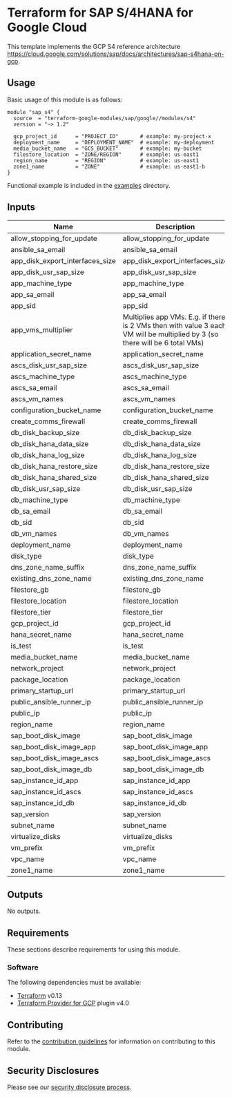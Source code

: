 # Terraform for SAP S/4HANA for Google Cloud

This template implements the GCP S4 reference architecture
https://cloud.google.com/solutions/sap/docs/architectures/sap-s4hana-on-gcp.

## Usage

Basic usage of this module is as follows:

```hcl
module "sap_s4" {
  source  = "terraform-google-modules/sap/google//modules/s4"
  version = "~> 1.2"

  gcp_project_id      = "PROJECT_ID"       # example: my-project-x
  deployment_name     = "DEPLOYMENT_NAME"  # example: my-deployment
  media_bucket_name   = "GCS_BUCKET"       # example: my-bucket
  filestore_location  = "ZONE/REGION"      # example: us-east1
  region_name         = "REGION"           # example: us-east1
  zone1_name          = "ZONE"             # example: us-east1-b
}
```

Functional example is included in the
[examples](../../examples/sap_hana_simple) directory.

<!-- BEGINNING OF PRE-COMMIT-TERRAFORM DOCS HOOK -->
## Inputs

| Name | Description | Type | Default | Required |
|------|-------------|------|---------|:--------:|
| allow\_stopping\_for\_update | allow\_stopping\_for\_update | `bool` | `true` | no |
| ansible\_sa\_email | ansible\_sa\_email | `string` | `""` | no |
| app\_disk\_export\_interfaces\_size | app\_disk\_export\_interfaces\_size | `number` | `128` | no |
| app\_disk\_usr\_sap\_size | app\_disk\_usr\_sap\_size | `number` | `128` | no |
| app\_machine\_type | app\_machine\_type | `string` | `"n1-highem-32"` | no |
| app\_sa\_email | app\_sa\_email | `string` | `""` | no |
| app\_sid | app\_sid | `string` | `"ED1"` | no |
| app\_vms\_multiplier | Multiplies app VMs. E.g. if there is 2 VMs then with value 3 each VM will be multiplied by 3 (so there will be 6 total VMs) | `number` | `1` | no |
| application\_secret\_name | application\_secret\_name | `string` | `"default"` | no |
| ascs\_disk\_usr\_sap\_size | ascs\_disk\_usr\_sap\_size | `number` | `128` | no |
| ascs\_machine\_type | ascs\_machine\_type | `string` | `"n1-standard-8"` | no |
| ascs\_sa\_email | ascs\_sa\_email | `string` | `""` | no |
| ascs\_vm\_names | ascs\_vm\_names | `list` | `[]` | no |
| configuration\_bucket\_name | configuration\_bucket\_name | `string` | `""` | no |
| create\_comms\_firewall | create\_comms\_firewall | `bool` | `true` | no |
| db\_disk\_backup\_size | db\_disk\_backup\_size | `number` | `128` | no |
| db\_disk\_hana\_data\_size | db\_disk\_hana\_data\_size | `number` | `249` | no |
| db\_disk\_hana\_log\_size | db\_disk\_hana\_log\_size | `number` | `104` | no |
| db\_disk\_hana\_restore\_size | db\_disk\_hana\_restore\_size | `number` | `128` | no |
| db\_disk\_hana\_shared\_size | db\_disk\_hana\_shared\_size | `number` | `208` | no |
| db\_disk\_usr\_sap\_size | db\_disk\_usr\_sap\_size | `number` | `32` | no |
| db\_machine\_type | db\_machine\_type | `string` | `"n1-highmem-32"` | no |
| db\_sa\_email | db\_sa\_email | `string` | `""` | no |
| db\_sid | db\_sid | `string` | `"HD1"` | no |
| db\_vm\_names | db\_vm\_names | `list` | `[]` | no |
| deployment\_name | deployment\_name | `string` | n/a | yes |
| disk\_type | disk\_type | `string` | `"pd-balanced"` | no |
| dns\_zone\_name\_suffix | dns\_zone\_name\_suffix | `string` | `"gcp.sapcloud.goog."` | no |
| existing\_dns\_zone\_name | existing\_dns\_zone\_name | `string` | `""` | no |
| filestore\_gb | filestore\_gb | `number` | `1024` | no |
| filestore\_location | filestore\_location | `string` | n/a | yes |
| filestore\_tier | filestore\_tier | `string` | `"ENTERPRISE"` | no |
| gcp\_project\_id | gcp\_project\_id | `string` | n/a | yes |
| hana\_secret\_name | hana\_secret\_name | `string` | `"default"` | no |
| is\_test | is\_test | `string` | `"false"` | no |
| media\_bucket\_name | media\_bucket\_name | `string` | n/a | yes |
| network\_project | network\_project | `string` | `""` | no |
| package\_location | package\_location | `string` | `"gs://cloudsapdeploy/deployments/latest"` | no |
| primary\_startup\_url | primary\_startup\_url | `string` | `"gs://cloudsapdeploy/deployments/latest/startup/ansible_runner_startup.sh"` | no |
| public\_ansible\_runner\_ip | public\_ansible\_runner\_ip | `bool` | `true` | no |
| public\_ip | public\_ip | `bool` | `false` | no |
| region\_name | region\_name | `string` | n/a | yes |
| sap\_boot\_disk\_image | sap\_boot\_disk\_image | `string` | `"projects/rhel-sap-cloud/global/images/rhel-8-4-sap-v20220719"` | no |
| sap\_boot\_disk\_image\_app | sap\_boot\_disk\_image\_app | `string` | `""` | no |
| sap\_boot\_disk\_image\_ascs | sap\_boot\_disk\_image\_ascs | `string` | `""` | no |
| sap\_boot\_disk\_image\_db | sap\_boot\_disk\_image\_db | `string` | `""` | no |
| sap\_instance\_id\_app | sap\_instance\_id\_app | `string` | `"10"` | no |
| sap\_instance\_id\_ascs | sap\_instance\_id\_ascs | `string` | `"11"` | no |
| sap\_instance\_id\_db | sap\_instance\_id\_db | `string` | `"00"` | no |
| sap\_version | sap\_version | `string` | `"2021"` | no |
| subnet\_name | subnet\_name | `string` | `"default"` | no |
| virtualize\_disks | virtualize\_disks | `bool` | `true` | no |
| vm\_prefix | vm\_prefix | `string` | `"sap"` | no |
| vpc\_name | vpc\_name | `string` | `"default"` | no |
| zone1\_name | zone1\_name | `string` | n/a | yes |

## Outputs

No outputs.

<!-- END OF PRE-COMMIT-TERRAFORM DOCS HOOK -->

## Requirements

These sections describe requirements for using this module.

### Software

The following dependencies must be available:

- [Terraform][terraform] v0.13
- [Terraform Provider for GCP][terraform-provider-gcp] plugin v4.0

## Contributing

Refer to the [contribution guidelines](./CONTRIBUTING.md) for
information on contributing to this module.

[iam-module]: https://registry.terraform.io/modules/terraform-google-modules/iam/google
[project-factory-module]: https://registry.terraform.io/modules/terraform-google-modules/project-factory/google
[terraform-provider-gcp]: https://www.terraform.io/docs/providers/google/index.html
[terraform]: https://www.terraform.io/downloads.html

## Security Disclosures

Please see our [security disclosure process](./SECURITY.md).

